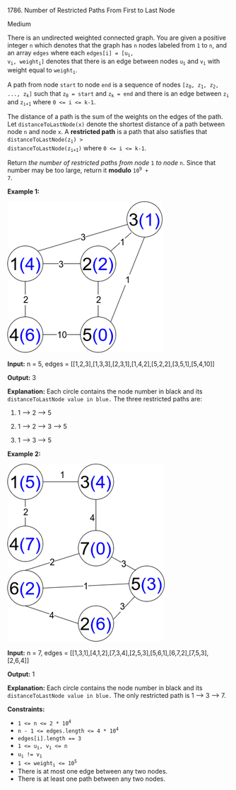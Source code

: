 1786\. Number of Restricted Paths From First to Last Node

Medium

There is an undirected weighted connected graph. You are given a positive integer `n` which denotes that the graph has `n` nodes labeled from `1` to `n`, and an array `edges` where each <code>edges[i] = [u<sub>i</sub>, v<sub>i</sub>, weight<sub>i</sub>]</code> denotes that there is an edge between nodes <code>u<sub>i</sub></code> and <code>v<sub>i</sub></code> with weight equal to <code>weight<sub>i</sub></code>.

A path from node `start` to node `end` is a sequence of nodes <code>[z<sub>0</sub>, z<sub>1</sub>, z<sub>2</sub>, ..., z<sub>k</sub>]</code> such that <code>z<sub>0</sub> = start</code> and <code>z<sub>k</sub> = end</code> and there is an edge between <code>z<sub>i</sub></code> and <code>z<sub>i+1</sub></code> where `0 <= i <= k-1`.

The distance of a path is the sum of the weights on the edges of the path. Let `distanceToLastNode(x)` denote the shortest distance of a path between node `n` and node `x`. A **restricted path** is a path that also satisfies that <code>distanceToLastNode(z<sub>i</sub>) > distanceToLastNode(z<sub>i+1</sub>)</code> where `0 <= i <= k-1`.

Return _the number of restricted paths from node_ `1` _to node_ `n`. Since that number may be too large, return it **modulo** <code>10<sup>9</sup> + 7</code>.

**Example 1:**

![](restricted_paths_ex1.png)

**Input:** n = 5, edges = [[1,2,3],[1,3,3],[2,3,1],[1,4,2],[5,2,2],[3,5,1],[5,4,10]]

**Output:** 3

**Explanation:** Each circle contains the node number in black and its `distanceToLastNode value in blue.` The three restricted paths are:

1) 1 --> 2 --> 5

2) 1 --> 2 --> 3 --> 5

3) 1 --> 3 --> 5 

**Example 2:**

![](restricted_paths_ex22.png)

**Input:** n = 7, edges = [[1,3,1],[4,1,2],[7,3,4],[2,5,3],[5,6,1],[6,7,2],[7,5,3],[2,6,4]]

**Output:** 1

**Explanation:** Each circle contains the node number in black and its `distanceToLastNode value in blue.` The only restricted path is 1 --> 3 --> 7. 

**Constraints:**

*   <code>1 <= n <= 2 * 10<sup>4</sup></code>
*   <code>n - 1 <= edges.length <= 4 * 10<sup>4</sup></code>
*   `edges[i].length == 3`
*   <code>1 <= u<sub>i</sub>, v<sub>i</sub> <= n</code>
*   <code>u<sub>i</sub> != v<sub>i</sub></code>
*   <code>1 <= weight<sub>i</sub> <= 10<sup>5</sup></code>
*   There is at most one edge between any two nodes.
*   There is at least one path between any two nodes.